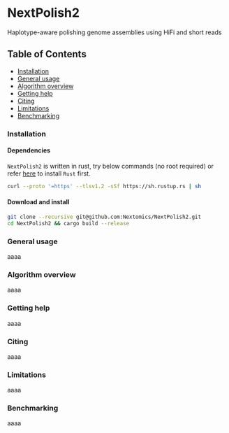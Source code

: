 # NextPolish2
Haplotype-aware polishing genome assemblies using HiFi and short reads


## Table of Contents

- [Installation](#install)
- [General usage](#usage)
- [Algorithm overview](#algorithm)
- [Getting help](#help)
- [Citing](#cite)
- [Limitations](#limit)
- [Benchmarking](#benchmark)

### <a name="install"></a>Installation

#### Dependencies

`NextPolish2` is written in rust, try below commands (no root required) or refer [here](https://www.rust-lang.org/tools/install) to install `Rust` first.
```sh
curl --proto '=https' --tlsv1.2 -sSf https://sh.rustup.rs | sh
```

#### Download and install

```sh
git clone --recursive git@github.com:Nextomics/NextPolish2.git
cd NextPolish2 && cargo build --release
```

### <a name="usage"></a>General usage

aaaa 

### <a name="algorithm"></a>Algorithm overview

aaaa

### <a name="help"></a>Getting help

aaaa

### <a name="cite"></a>Citing

aaaa

### <a name="limit"></a>Limitations

aaaa

### <a name="benchmark"></a>Benchmarking

aaaa
